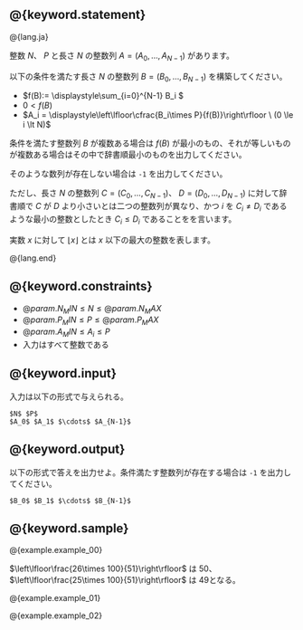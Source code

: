 ## @{keyword.statement}

@{lang.ja}

整数 $N$、 $P$  と長さ $N$ の整数列 $A=(A_0,\ldots,A_{N-1})$ があります。

以下の条件を満たす長さ $N$ の整数列 $B=(B_0,\ldots,B_{N-1})$ を構築してください。

- $f(B):= \displaystyle\sum_{i=0}^{N-1} B_i $
- $0 \lt f(B)$
- $A_i =  \displaystyle\left\lfloor\cfrac{B_i\times P}{f(B)}\right\rfloor  \ (0 \le i \lt N)$

条件を満たす整数列 $B$ が複数ある場合は $f(B)$ が最小のもの、それが等しいものが複数ある場合はその中で辞書順最小のものを出力してください。

そのような数列が存在しない場合は `-1` を出力してください。

ただし、長さ $N$ の整数列 $C=(C_0,\ldots,C_{N-1})$、 $D=(D_0,\ldots,D_{N-1})$ に対して辞書順で $C$ が $D$ より小さいとは二つの整数列が異なり、かつ $i$ を $C_i \neq D_i$ であるような最小の整数としたとき $C_i \le D_i$ であることをを言います。

実数 $x$ に対して $\lfloor x \rfloor$ とは $x$ 以下の最大の整数を表します。

@{lang.end}
## @{keyword.constraints}

- $@{param.N_MIN} \le N \le @{param.N_MAX}$
- $@{param.P_MIN} \leq P \leq @{param.P_MAX}$
- $@{param.A_MIN} \le A_i \le P$ 
- 入力はすべて整数である

## @{keyword.input}

入力は以下の形式で与えられる。

```
$N$ $P$
$A_0$ $A_1$ $\cdots$ $A_{N-1}$
```

## @{keyword.output}

以下の形式で答えを出力せよ。条件満たす整数列が存在する場合は `-1` を出力してください。

```
$B_0$ $B_1$ $\cdots$ $B_{N-1}$
```

## @{keyword.sample}

@{example.example_00}

$\left\lfloor\frac{26\times 100}{51}\right\rfloor$ は $50$、 $\left\lfloor\frac{25\times 100}{51}\right\rfloor$ は $49$となる。

@{example.example_01}

@{example.example_02}
